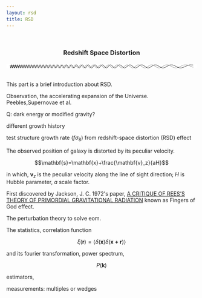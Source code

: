 ```yaml
---
layout: rsd 
title: RSD
---
```

<style>
#sidebar ul li .overview{
color:#ff5c33;
}
</style>

<div class="container top-banner border bg-light">
  <br/>
  <h3 align="center">Redshift Space Distortion</h3>
  <div align="center"><a target="_blank" href="index.html">
    <img width="100%" height="10px" src="/astro/srcs/header_wave.png"></a>
  </div>
</div><br/>

This part is a brief introduction about RSD.

Observation, the accelerating expansion of the Universe.
Peebles,Supernovae et al.

Q: dark energy or modified gravity?

different growth history

test structure growth rate ($f\sigma_8$) from redshift-space distortion (RSD) effect

The observed position of galaxy is distorted by its peculiar velocity.

$$\mathbf{s}=\mathbf{x}+\frac{\mathbf{v}_z}{aH}$$

in which, $\mathbf{v}_z$ is the peculiar velocity along the line of sight direction;
$H$ is Hubble parameter, $a$ scale factor.

First discovered by Jackson, J. C. 1972's paper,
[A CRITIQUE OF REES’S THEORY OF PRIMORDIAL GRAVITATIONAL RADIATION](https://ui.adsabs.harvard.edu/abs/arXiv:0810.3908 "Jackson1972")
known as Fingers of God effect.

The perturbation theory to solve eom.

The statistics, correlation function

$$\xi(\mathbf{r})=\langle\delta(\mathbf{x})\delta(\mathbf{x+r})\rangle$$

and its fourier transformation, power spectrum,

$$P(\mathbf{k})$$

estimators,

measurements:
multiples or wedges
